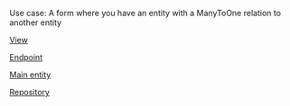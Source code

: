 Use case: A form where you have an entity with a ManyToOne relation to another entity

[View](frontend/the-view.ts)

[Endpoint](src/main/java/com/vaadin/artur/datausecases/gridwithaggregateddata/data/endpoint/ProductEndpoint.java)

[Main entity](src/main/java/com/vaadin/artur/datausecases/gridwithaggregateddata/data/endpoint/Product.java)

[Repository](src/main/java/com/vaadin/artur/datausecases/gridwithaggregateddata/data/service/ProductRepository.java)
